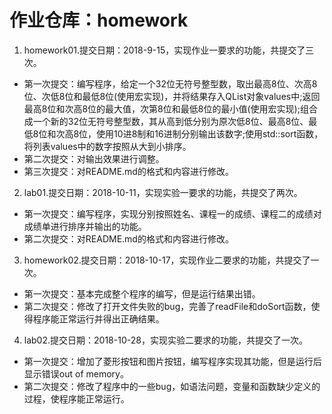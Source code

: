 # 作业仓库：homework
1. homework01.提交日期：2018-9-15，实现作业一要求的功能，共提交了三次。<br>
* 第一次提交：编写程序，给定一个32位无符号整型数，取出最高8位、次高8位、次低8位和最低8位(使用宏实现)，并将结果存入QList<qint8>对象values中;返回最高8位和次高8位的最大值，次第8位和最低8位的最小值(使用宏实现);组合成一个新的32位无符号整型数，其从高到低分别为原次低8位、最高8位、最低8位和次高8位，使用10进8制和16进制分别输出该数字;使用std::sort函数，将列表values中的数字按照从大到小排序。<br>
* 第二次提交：对输出效果进行调整。<br>
* 第三次提交：对README.md的格式和内容进行修改。<br>
2. lab01.提交日期：2018-10-11，实现实验一要求的功能，共提交了两次。<br>
* 第一次提交：编写程序，实现分别按照姓名、课程一的成绩、课程二的成绩对成绩单进行排序并输出的功能。<br>
* 第二次提交：对README.md的格式和内容进行修改。<br>
3. homework02.提交日期：2018-10-17，实现作业二要求的功能，共提交了一次。<br>
* 第一次提交：基本完成整个程序的编写，但是运行结果出错。<br>
* 第二次提交：修改了打开文件失败的bug，完善了readFile和doSort函数，使得程序能正常运行并得出正确结果。<br>
4. lab02.提交日期：2018-10-28，实现实验二要求的功能，共提交了一次。<br>
* 第一次提交：增加了菱形按钮和图片按钮，编写程序实现其功能，但是运行后显示错误out of memory。<br>
* 第二次提交：修改了程序中的一些bug，如语法问题，变量和函数缺少定义的过程，使程序能正常运行。<br>
